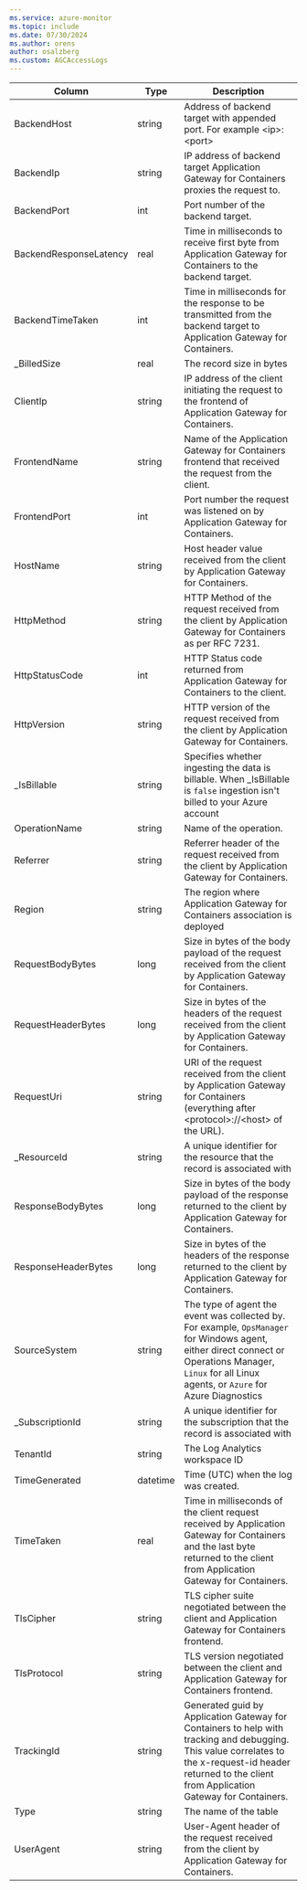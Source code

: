 ```yaml
---
ms.service: azure-monitor
ms.topic: include
ms.date: 07/30/2024
ms.author: orens
author: osalzberg
ms.custom: AGCAccessLogs
---
```



| Column | Type | Description |
|---|---|---|
| BackendHost | string | Address of backend target with appended port. For example \<ip\>:\<port\> |
| BackendIp | string | IP address of backend target Application Gateway for Containers proxies the request to. |
| BackendPort | int | Port number of the backend target. |
| BackendResponseLatency | real | Time in milliseconds to receive first byte from Application Gateway for Containers to the backend target. |
| BackendTimeTaken | int | Time in milliseconds for the response to be transmitted from the backend target to Application Gateway for Containers. |
| _BilledSize | real | The record size in bytes |
| ClientIp | string | IP address of the client initiating the request to the frontend of Application Gateway for Containers. |
| FrontendName | string | Name of the Application Gateway for Containers frontend that received the request from the client. |
| FrontendPort | int | Port number the request was listened on by Application Gateway for Containers. |
| HostName | string | Host header value received from the client by Application Gateway for Containers. |
| HttpMethod | string | HTTP Method of the request received from the client by Application Gateway for Containers as per RFC 7231. |
| HttpStatusCode | int | HTTP Status code returned from Application Gateway for Containers to the client. |
| HttpVersion | string | HTTP version of the request received from the client by Application Gateway for Containers. |
| _IsBillable | string | Specifies whether ingesting the data is billable. When _IsBillable is `false` ingestion isn't billed to your Azure account |
| OperationName | string | Name of the operation. |
| Referrer | string | Referrer header of the request received from the client by Application Gateway for Containers. |
| Region | string | The region where Application Gateway for Containers association is deployed |
| RequestBodyBytes | long | Size in bytes of the body payload of the request received from the client by Application Gateway for Containers. |
| RequestHeaderBytes | long | Size in bytes of the headers of the request received from the client by Application Gateway for Containers. |
| RequestUri | string | URI of the request received from the client by Application Gateway for Containers (everything after \<protocol\>://\<host\> of the URL). |
| _ResourceId | string | A unique identifier for the resource that the record is associated with |
| ResponseBodyBytes | long | Size in bytes of the body payload of the response returned to the client by Application Gateway for Containers. |
| ResponseHeaderBytes | long | Size in bytes of the headers of the response returned to the client by Application Gateway for Containers. |
| SourceSystem | string | The type of agent the event was collected by. For example, `OpsManager` for Windows agent, either direct connect or Operations Manager, `Linux` for all Linux agents, or `Azure` for Azure Diagnostics |
| _SubscriptionId | string | A unique identifier for the subscription that the record is associated with |
| TenantId | string | The Log Analytics workspace ID |
| TimeGenerated | datetime | Time (UTC) when the log was created. |
| TimeTaken | real | Time in milliseconds of the client request received by Application Gateway for Containers and the last byte returned to the client from Application Gateway for Containers. |
| TlsCipher | string | TLS cipher suite negotiated between the client and Application Gateway for Containers frontend. |
| TlsProtocol | string | TLS version negotiated between the client and Application Gateway for Containers frontend. |
| TrackingId | string | Generated guid by Application Gateway for Containers to help with tracking and debugging. This value correlates to the x-request-id header returned to the client from Application Gateway for Containers. |
| Type | string | The name of the table |
| UserAgent | string | User-Agent header of the request received from the client by Application Gateway for Containers. |
